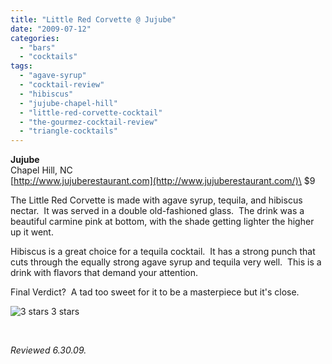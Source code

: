 ```yaml
---
title: "Little Red Corvette @ Jujube"
date: "2009-07-12"
categories:
  - "bars"
  - "cocktails"
tags:
  - "agave-syrup"
  - "cocktail-review"
  - "hibiscus"
  - "jujube-chapel-hill"
  - "little-red-corvette-cocktail"
  - "the-gourmez-cocktail-review"
  - "triangle-cocktails"
---
```


**Jujube**\
Chapel Hill, NC\
[http://www.jujuberestaurant.com](http://www.jujuberestaurant.com/)\
$9

The Little Red Corvette is made with agave syrup, tequila, and hibiscus nectar.  It was served in a double old-fashioned glass.  The drink was a beautiful carmine pink at bottom, with the shade getting lighter the higher up it went.

Hibiscus is a great choice for a tequila cocktail.  It has a strong punch that cuts through the equally strong agave syrup and tequila very well.  This is a drink with flavors that demand your attention.

Final Verdict?  A tad too sweet for it to be a masterpiece but it's close.




<div class="caption">

![3 stars](http://s3.amazonaws.com/thegourmez-wpmedia/2009/02/rating_avocado1.gif "rating_avocado1") 3 stars</div>


 

_Reviewed 6.30.09._
